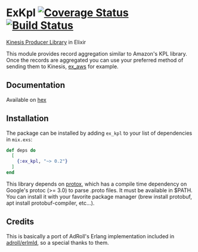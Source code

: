 # ExKpl [![Coverage Status](https://coveralls.io/repos/github/sneako/ex_kpl/badge.svg?branch=master)](https://coveralls.io/github/sneako/ex_kpl?branch=master) [![Build Status](https://travis-ci.org/sneako/ex_kpl.svg?branch=master)](https://travis-ci.org/sneako/ex_kpl)
[Kinesis Producer Library](https://docs.aws.amazon.com/streams/latest/dev/developing-producers-with-kpl.html) in Elixir

This module provides record aggregation similar to Amazon's KPL library.
Once the records are aggregated you can use your preferred method of sending them to Kinesis, [ex_aws](https://github.com/ex-aws/ex_aws_kinesis) for example.

## Documentation
Available on [hex](https://hexdocs.pm/ex_kpl/api-reference.html)

## Installation

The package can be installed
by adding `ex_kpl` to your list of dependencies in `mix.exs`:

```elixir
def deps do
  [
    {:ex_kpl, "~> 0.2"}
  ]
end
```

This library depends on [protox](https://github.com/ahamez/protox), which has a compile time dependency on Google's protoc (>= 3.0) to parse .proto files.
It must be available in $PATH. You can install it with your favorite package manager (brew install protobuf, apt install protobuf-compiler, etc...).

## Credits
This is basically a port of AdRoll's Erlang implementation included in [adroll/erlmld](https://github.com/AdRoll/erlmld), so a special thanks to them.
